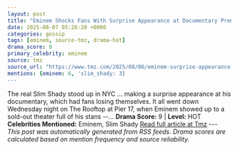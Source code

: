 ```yaml
---
layout: post
title: "Eminem Shocks Fans With Surprise Appearance at Documentary Premiere in NYC"
date: 2025-08-07 05:26:20 +0000
categories: gossip
tags: [eminem, source-tmz, drama-hot]
drama_score: 9
primary_celebrity: eminem
source: tmz
source_url: "https://www.tmz.com/2025/08/06/eminem-surprise-appearance-documentary-premiere/"
mentions: {eminem: 6, 'slim_shady: 3}
---
```


The real Slim Shady stood up in NYC ... making a surprise appearance at his documentary, which had fans losing themselves. It all went down Wednesday night on The Rooftop at Pier 17, when Eminem showed up to a sold-out theater full of his stans --… **Drama Score:** 9 | **Level:** HOT **Celebrities Mentioned:** Eminem, Slim Shady [Read full article at Tmz](https://www.tmz.com/2025/08/06/eminem-surprise-appearance-documentary-premiere/) --- *This post was automatically generated from RSS feeds. Drama scores are calculated based on mention frequency and source reliability.*
